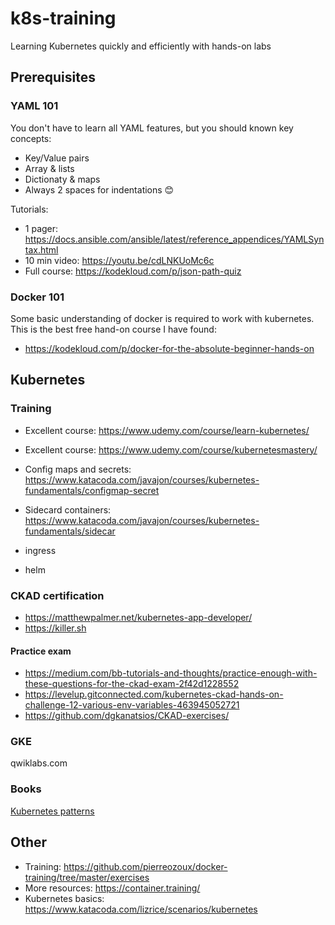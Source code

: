 # k8s-training

Learning Kubernetes quickly and efficiently with hands-on labs

## Prerequisites 
### YAML 101
You don't have to learn all YAML features, but you should known key concepts:
* Key/Value pairs
* Array & lists
* Dictionaty & maps
* Always 2 spaces for indentations 😊

Tutorials:
* 1 pager: https://docs.ansible.com/ansible/latest/reference_appendices/YAMLSyntax.html
* 10 min video: https://youtu.be/cdLNKUoMc6c
* Full course: https://kodekloud.com/p/json-path-quiz

### Docker 101
Some basic understanding of docker is required to work with kubernetes. This is the best free hand-on course I have found:
* https://kodekloud.com/p/docker-for-the-absolute-beginner-hands-on

## Kubernetes

### Training
* Excellent course: https://www.udemy.com/course/learn-kubernetes/
* Excellent course: https://www.udemy.com/course/kubernetesmastery/

* Config maps and secrets: https://www.katacoda.com/javajon/courses/kubernetes-fundamentals/configmap-secret
* Sidecard containers: https://www.katacoda.com/javajon/courses/kubernetes-fundamentals/sidecar
* ingress
* helm

### CKAD certification
* https://matthewpalmer.net/kubernetes-app-developer/
* https://killer.sh

#### Practice exam
* https://medium.com/bb-tutorials-and-thoughts/practice-enough-with-these-questions-for-the-ckad-exam-2f42d1228552
* https://levelup.gitconnected.com/kubernetes-ckad-hands-on-challenge-12-various-env-variables-463945052721
* https://github.com/dgkanatsios/CKAD-exercises/

### GKE
qwiklabs.com

### Books
[Kubernetes patterns](cm-oreilly-kubernetes-patterns.pdf)

## Other
* Training: https://github.com/pierreozoux/docker-training/tree/master/exercises
* More resources: https://container.training/
* Kubernetes basics: https://www.katacoda.com/lizrice/scenarios/kubernetes

